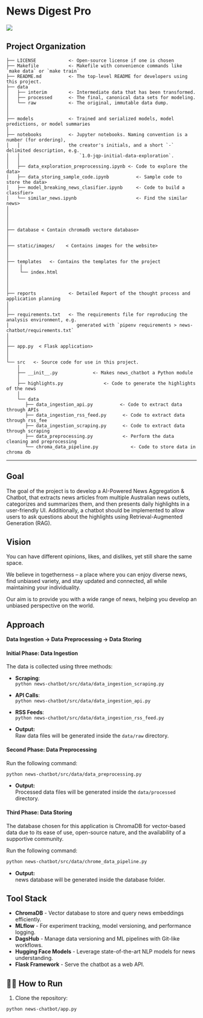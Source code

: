 # News Digest Pro

<a target="_blank" href="https://cookiecutter-data-science.drivendata.org/">
    <img src="https://img.shields.io/badge/CCDS-Project%20template-328F97?logo=cookiecutter" />
</a>

## Project Organization

```
├── LICENSE            <- Open-source license if one is chosen
├── Makefile           <- Makefile with convenience commands like `make data` or `make train`
├── README.md          <- The top-level README for developers using this project.
├── data
│   ├── interim        <- Intermediate data that has been transformed.
│   ├── processed      <- The final, canonical data sets for modeling.
│   └── raw            <- The original, immutable data dump.
│
│
├── models             <- Trained and serialized models, model predictions, or model summaries
│
├── notebooks          <- Jupyter notebooks. Naming convention is a number (for ordering),
│   │                  the creator's initials, and a short `-` delimited description, e.g.
│   │                      `1.0-jqp-initial-data-exploration`.
│   │
│   ├── data_exploration_preprocessing.ipynb <- Code to explore the data>
│   ├── data_storing_sample_code.ipynb          <- Sample code to store the data>
│   ├── model_breaking_news_clasifier.ipynb     <- Code to build a classfier>
│   └── similar_news.ipynb                      <- Find the similar news>
│
│
│
│
├── database < Contain chromadb vectore database>
│
│
├── static/images/    < Contains images for the website>
│
│
├── templates   <- Contains the templates for the project
│    │
│    └── index.html
│
│
│
├── reports            <- Detailed Report of the thought process and application planning
│
│
├── requirements.txt   <- The requirements file for reproducing the analysis environment, e.g.
│                         generated with `pipenv requirements > news-chatbot/requirements.txt`
│
│
├── app.py  < Flask application>
│
│
└── src   <- Source code for use in this project.
    │
    ├── __init__.py             <- Makes news_chatbot a Python module
    │
    ├── highlights.py               <- Code to generate the highlights of the news
    │
    └── data
       ├── data_ingestion_api.py          <- Code to extract data through APIs
       ├── data_ingestion_rss_feed.py      <- Code to extract data through rss_fee
       ├── data_ingestion_scraping.py      <- Code to extract data through scraping
       ├── data_preprocessing.py           <- Perform the data cleaning and preprocessing
       └── chroma_data_pipeline.py            <- Code to store data in chroma db
```

---

## Goal

The goal of the project is to develop a AI-Powered News Aggregation & Chatbot, that extracts news articles from multiple Australian news outlets, categorizes and summarizes them, and then presents daily highlights in a user-friendly UI. Additionally, a chatbot should be implemented to allow users to ask questions about the highlights using Retrieval-Augmented Generation (RAG).

## Vision

You can have different opinions, likes, and dislikes, yet still share the same space.

We believe in togetherness – a place where you can enjoy diverse news, find unbiased variety, and stay updated and connected, all while maintaining your individuality.

Our aim is to provide you with a wide range of news, helping you develop an unbiased perspective on the world.

## Approach

**Data Ingestion → Data Preprocessing → Data Storing**

#### Initial Phase: Data Ingestion

The data is collected using three methods:

- **Scraping**:  
  `python news-chatbot/src/data/data_ingestion_scraping.py`
- **API Calls**:  
  `python news-chatbot/src/data/data_ingestion_api.py`
- **RSS Feeds**:  
  `python news-chatbot/src/data/data_ingestion_rss_feed.py`

- **Output:**  
   Raw data files will be generated inside the `data/raw` directory.

#### Second Phase: Data Preprocessing

Run the following command:

```bash
python news-chatbot/src/data/data_preprocessing.py

```

- **Output:**  
   Processed data files will be generated inside the `data/processed` directory.

#### Third Phase: Data Storing

The database chosen for this application is ChromaDB for vector-based data due to its ease of use, open-source nature, and the availability of a supportive community.

Run the following command:

```bash
python news-chatbot/src/data/chrome_data_pipeline.py

```

- **Output:**  
   news database will be generated inside the database folder.

## Tool Stack

- **ChromaDB** - Vector database to store and query news embeddings efficiently.
- **MLflow** - For experiment tracking, model versioning, and performance logging.
- **DagsHub** - Manage data versioning and ML pipelines with Git-like workflows.
- **Hugging Face Models** - Leverage state-of-the-art NLP models for news understanding.
- **Flask Framework** - Serve the chatbot as a web API.

## 🏃‍♂️ How to Run

1. Clone the repository:

```bash
python news-chatbot/app.py

```
